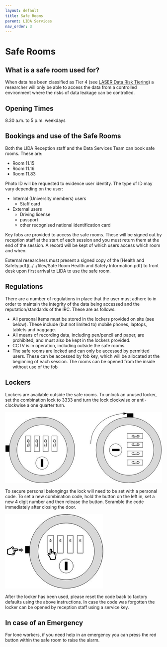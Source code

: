```yaml
---
layout: default
title: Safe Rooms
parent: LIDA Services
nav_order: 3
---
```


# Safe Rooms 

## What is a safe room used for?
When data has been classified as Tier 4 (see [LASER Data Risk Tiering](../laser_info/tiering.html)) a researcher will only be able to access the data from a controlled environment where the risks of data leakage can be controlled.

## Opening Times    
8.30 a.m. to 5 p.m. weekdays 

## Bookings and use of the Safe Rooms
Both the LIDA Reception staff and the Data Services Team can book safe rooms.  These are:

- Room 11.15
- Room 11.16
- Room 11.83	

Photo ID will be requested to evidence user identity. The type of ID may vary depending on the user:
- Internal (University members) users
	- Staff card
- External users
	- Driving license
	- passport
	- other recognised national identification card

Key fobs are provided to access the safe rooms. These will be signed out by reception staff at the start of each session and you must return them at the end of the session. A record will be kept of which users access which room and when.

External researchers must present a signed copy of the [Health and Safety.pdf](../../files/Safe Room Health and Safety Information.pdf) to front desk upon first arrival to LIDA to use the safe room.

## Regulations
There are a number of regulations in place that the user must adhere to in order to maintain the integrity of the data being accessed and the reputation/standards of the IRC. These are as follows:
- All personal items must be stored in the lockers provided on site (see below). These include (but not limited to) mobile phones, laptops, tablets and baggage.
- All means of recording data, including pen/pencil and paper, are prohibited, and must also be kept in the lockers provided.
- CCTV is in operation, including outside the safe rooms.
- The safe rooms are locked and can only be accessed by permitted users. These can be accessed by fob key, which will be allocated at the beginning of each session. The rooms can be opened from the inside without use of the fob

## Lockers
Lockers are available outside the safe rooms. ​To unlock an unused locker, set the combination lock to 3333 and turn the lock clockwise or anti-clockwise a one quarter turn.

![lock2.jpg](../../images/safe_rooms/lock2.jpg)

To secure personal belongings the lock will need to be set with a personal code. To set a new combination code, hold the button on the left in, set a new 4 digit number and then release the button. Scramble the code immediately after closing the door.

![lock1.jpg](../../images/safe_rooms/lock1.jpg)

                      
After the locker has been used, please reset the code back to factory defaults using the above instructions. In case the code was forgotten the locker can be opened by reception staff using a service key.

## In case of an Emergency 
For lone workers, if you need help in an emergency you can press the red button within the safe room to raise the alarm.
